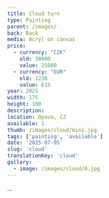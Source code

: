 ```yaml
---
title: Cloud turn
type: Painting
parent: /images/
back: Back
media: Acryl on canvas
price:
  - currency: "CZK"
    old: 30000
    value: 15000
  - currency: "EUR"
    old: 1230
    value: 615
year: 2025
width: 175
height: 100
description: 
location: Opava, CZ
available: 1
thumb: /images/cloud/mini.jpg
tags: ['painting', 'available']
date: '2025-07-05'
slug: 'cloud'
translationKey: 'cloud'
gallery:
  - image: /images/cloud/0.jpg
---
```

...


